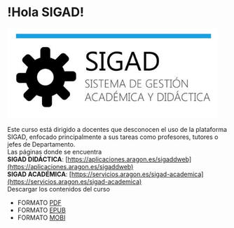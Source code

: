 # !Hola SIGAD!
 ![logo SIGAD](https://raw.githubusercontent.com/catedu/curso-basico-sigad/master/img/SIGAD.png)

Este curso está dirigido a docentes que desconocen el uso de la plataforma SIGAD,  enfocado principalmente a sus tareas como profesores, tutores o jefes de Departamento.<br>
Las páginas donde se encuentra<br>
  **SIGAD DIDÁCTICA**: [https://aplicaciones.aragon.es/sigaddweb](https://aplicaciones.aragon.es/sigaddweb)<br>
  **SIGAD ACADÉMICA**: [https://servicios.aragon.es/sigad-academica](https://servicios.aragon.es/sigad-academica)
<br>
Descargar los contenidos del curso
<br>
  * FORMATO [PDF](https://github.com/catedu/curso-basico-sigad/raw/gh-pages/mybook/curso-basico-sigad.pdf)
  * FORMATO [EPUB](https://github.com/catedu/curso-basico-sigad/raw/gh-pages/mybook/curso-basico-sigad.epub)
  * FORMATO [MOBI](https://github.com/catedu/curso-basico-sigad/raw/gh-pages/mybook/curso-basico-sigad.mobi)
